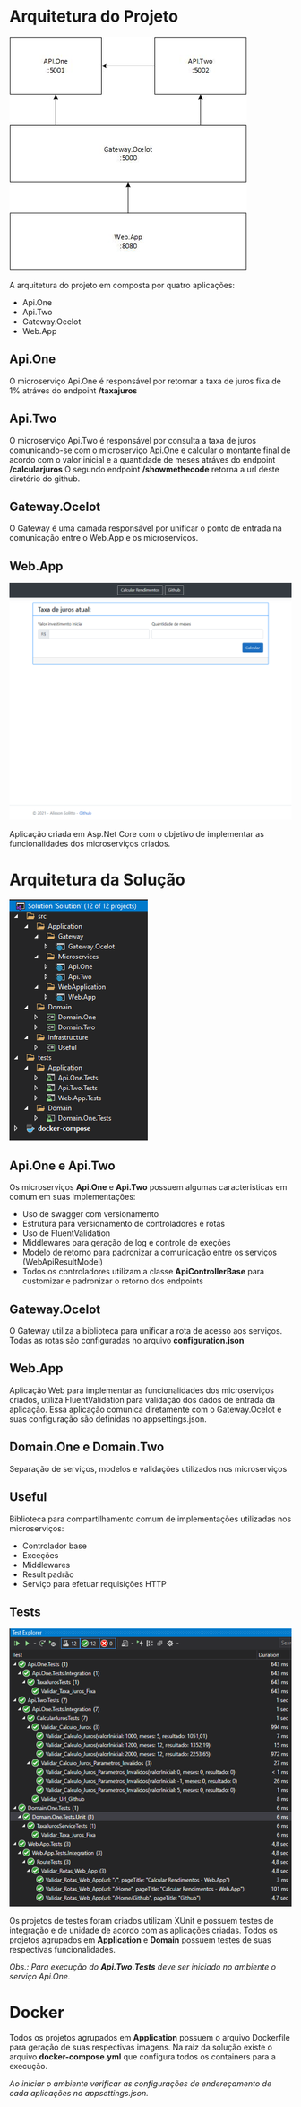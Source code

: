 # Arquitetura do Projeto

![Arquitetura do Projeto](https://github.com/alissonsolitto/teste-conhecimentos/blob/main/docs/arquitetura.jpg?raw=true"Arquitetura")

A arquitetura do projeto em composta por quatro aplicações:
- Api.One
- Api.Two
- Gateway.Ocelot
- Web.App

## Api.One
O microserviço Api.One é responsável por retornar a taxa de juros fixa de 1% atráves do endpoint **/taxajuros**

## Api.Two
O microserviço Api.Two é responsável por consulta a taxa de juros comunicando-se com o microserviço Api.One e calcular o montante final de acordo com o valor inicial e a quantidade de meses atráves do endpoint **/calcularjuros**
O segundo endpoint **/showmethecode** retorna a url deste diretório do github.

## Gateway.Ocelot
O Gateway é uma camada responsável por unificar o ponto de entrada na comunicação entre o Web.App e os microserviços.

## Web.App

![Web.App](https://github.com/alissonsolitto/teste-conhecimentos/blob/main/docs/web-app.png?raw=true"Arquitetura")

Aplicação criada em Asp.Net Core com o objetivo de implementar as funcionalidades dos microserviços criados.

# Arquitetura da Solução

![Arquitetura da Solução](https://github.com/alissonsolitto/teste-conhecimentos/blob/main/docs/estrutura-codigo-fonte.png?raw=true"Arquitetura")
## Api.One e Api.Two

Os microserviços **Api.One** e **Api.Two** possuem algumas caracteristicas em comum em suas implementações:
- Uso de swagger com versionamento
- Estrutura para versionamento de controladores e rotas
- Uso de FluentValidation
- Middlewares para geração de log e controle de exeções
- Modelo de retorno para padronizar a comunicação entre os serviços (WebApiResultModel)
- Todos os controladores utilizam a classe **ApiControllerBase** para customizar e padronizar o retorno dos endpoints

## Gateway.Ocelot

O Gateway utiliza a biblioteca para unificar a rota de acesso aos serviços. Todas as rotas são configuradas no arquivo **configuration.json**

## Web.App

Aplicação Web para implementar as funcionalidades dos microserviços criados, utiliza FluentValidation para validação dos dados de entrada da aplicação.
Essa aplicação comunica diretamente com o Gateway.Ocelot e suas configuração são definidas no appsettings.json.

## Domain.One e Domain.Two

Separação de serviços, modelos e validações utilizados nos microserviços

## Useful

Biblioteca para compartilhamento comum de implementações utilizadas nos microserviços:
- Controlador base
- Exceções
- Middlewares
- Result padrão
- Serviço para efetuar requisições HTTP

## Tests

![Testes OK](https://github.com/alissonsolitto/teste-conhecimentos/blob/main/docs/testes-ok.png?raw=true"Arquitetura")

Os projetos de testes foram criados utilizam XUnit e possuem testes de integração e de unidade de acordo com as aplicações criadas.
Todos os projetos agrupados em **Application** e **Domain** possuem testes de suas respectivas funcionalidades.

*Obs.: Para execução do **Api.Two.Tests** deve ser iniciado no ambiente o serviço Api.One.*

# Docker
Todos os projetos agrupados em **Application** possuem o arquivo Dockerfile para geração de suas respectivas imagens.
Na raiz da solução existe o arquivo **docker-compose.yml** que configura todos os containers para a execução. 

*Ao iniciar o ambiente verificar as configurações de endereçamento de cada aplicações no appsettings.json.*